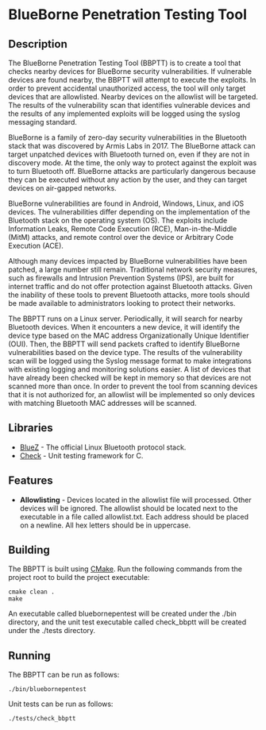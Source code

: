 # BlueBorne Penetration Testing Tool
## Description
The BlueBorne Penetration Testing Tool (BBPTT) is to create a tool that checks nearby devices for BlueBorne security vulnerabilities. If vulnerable devices are found nearby, the BBPTT will attempt to execute the exploits. In order to prevent accidental unauthorized access, the tool will only target devices that are allowlisted. Nearby devices on the allowlist will be targeted. The results of the vulnerability scan that identifies vulnerable devices and the results of any implemented exploits will be logged using the syslog messaging standard.

BlueBorne is a family of zero-day security vulnerabilities in the Bluetooth stack that was discovered by Armis Labs in 2017. The BlueBorne attack can target unpatched devices with Bluetooth turned on, even if they are not in discovery mode. At the time, the only way to protect against the exploit was to turn Bluetooth off. BlueBorne attacks are particularly dangerous because they can be executed without any action by the user, and they can target devices on air-gapped networks.

BlueBorne vulnerabilities are found in Android, Windows, Linux, and iOS devices. The vulnerabilities differ depending on the implementation of the Bluetooth stack on the operating system (OS). The exploits include Information Leaks, Remote Code Execution (RCE), Man-in-the-Middle (MitM) attacks, and remote control over the device or Arbitrary Code Execution (ACE).

Although many devices impacted by BlueBorne vulnerabilities have been patched, a large number still remain. Traditional network security measures, such as firewalls and Intrusion Prevention Systems (IPS), are built for internet traffic and do not offer protection against Bluetooth attacks. Given the inability of these tools to prevent Bluetooth attacks, more tools should be made available to administrators looking to protect their networks.

The BBPTT runs on a Linux server. Periodically, it will search for nearby Bluetooth devices. When it encounters a new device, it will identify the device type based on the MAC address Organizationally Unique Identifier (OUI). Then, the BBPTT will send packets crafted to identify BlueBorne vulnerabilities based on the device type. The results of the vulnerability scan will be logged using the Syslog message format to make integrations with existing logging and monitoring solutions easier. A list of devices that have already been checked will be kept in memory so that devices are not scanned more than once. In order to prevent the tool from scanning devices that it is not authorized for, an allowlist will be implemented so only devices with matching Bluetooth MAC addresses will be scanned.

## Libraries
- [BlueZ](http://www.bluez.org/) - The official Linux Bluetooth protocol stack.
- [Check](https://libcheck.github.io/check/) - Unit testing framework for C.

## Features
- **Allowlisting** - Devices located in the allowlist file will processed.  Other devices will be ignored.  The allowlist should be located next to the executable in a file called allowlist.txt. Each address should be placed on a newline.  All hex letters should be in uppercase.

## Building
The BBPTT is built using [CMake](https://cmake.org). Run the following commands from the project root to build the project executable:
```
cmake clean .
make
```
An executable called bluebornepentest will be created under the ./bin directory, and the unit test executable called check_bbptt will be created under the ./tests directory.

## Running
The BBPTT can be run as follows:
```
./bin/bluebornepentest
```
Unit tests can be run as follows:
```
./tests/check_bbptt
```
